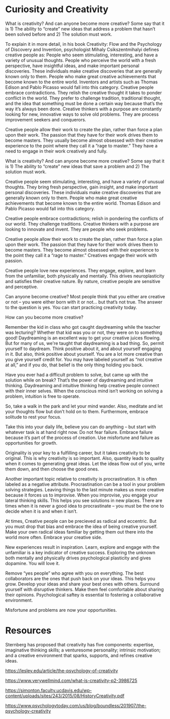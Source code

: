 # Curiosity and Creativity

What is creativity? And can anyone become more creative? 
Some say that it is 1) The ability to “create” new ideas that address a problem that hasn’t been solved before and 2) The solution must work.

To explain it in more detail, in his book Creativity: Flow and the Psychology of Discovery and Invention, 
psychologist Mihaly Csikszentmihalyi defines creative people as:
People who seem stimulating, interesting, and have a variety of unusual thoughts.
People who perceive the world with a fresh perspective, have insightful ideas, and make important personal discoveries. These individuals make creative discoveries that are generally known only to them.
People who make great creative achievements that become known to the entire world. Inventors and artists such as Thomas Edison and Pablo Picasso would fall into this category.
Creative people embrace contradictions. They relish the creative thought it takes to ponder conflict in the world. They prefer to challenge tradition, traditional thought, and the idea that something must be done a certain way because that’s the way it’s always been done. Creative thinkers with a purpose are constantly looking for new, innovative ways to solve old problems. They are process improvement seekers and conquerors. 

Creative people allow their work to create the plan, rather than force a plan upon their work. The passion that they have for their work drives them to become masters. They usually become almost obsessed with their creative experience to the point where they call it a “rage to master.”  They have a need to engage in their work creatively and fully. 

What is creativity? And can anyone become more creative? 
Some say that it is 1) The ability to “create” new ideas that save a problem and 2) The solution must work.

Creative people seem stimulating, interesting, and have a variety of unusual thoughts. They bring fresh perspective, gain insight, and make important personal discoveries. These individuals make creative discoveries that are generally known only to them.
People who make great creative achievements that become known to the entire world.  Thomas Edison and Pablo Picasso would fall into this category.

Creative people embrace contradictions; relish in pondering the  conflicts of our world. They challenge traditions. Creative thinkers with a purpose are looking to innovate and invent. They are people who seek problems.

Creative people allow their work to create the plan, rather than force a plan upon their work. The passion that they have for their work drives them to become masters. They become almost obsessed with their experience to the point they call it a “rage to master.”  Creatives engage their work with passion.

Creative people love new experiences. They engage, explore, and learn from the unfamiliar, both physically and mentally. This drives neuroplasticity and satisfies their creative nature. By nature, creative people are sensitive and perceptive. 

Can anyone become creative? Most people think that you either are creative or not – you were either born with it or not… but that’s not true.
The answer to the question is yes. You can start practicing creativity today.

How can you become more creative? 

Remember the kid in class who got caught daydreaming while the teacher was lecturing? Whether that kid was you or not, they were on to something good! Daydreaming is an excellent way to get your creative juices flowing. But for many of us, we're taught that daydreaming is a bad thing. So, permit yourself to daydream. Think positive about it, and about yourself engaging in it. But also, think positive about yourself. You are a lot more creative than you give yourself credit for. You may have labeled yourself as “not creative at all,” and if you do, that belief is the only thing holding you back. 

Have you ever had a difficult problem to solve, but came up with the solution while on break? That’s the power of daydreaming and intuitive thinking. Daydreaming and intuitive thinking help creative people connect with their inner selves. When the conscious mind isn’t working on solving a problem, intuition is free to operate. 

So, take a walk in the park and let your mind wander. Also, meditate and let your thoughts flow but don’t hold on to them. Furthermore, embrace solitude to rest your focus.

Take this into your daily life, believe you can do anything – but start with whatever task is at hand right now. Do not fear failure. Embrace failure because it’s part of the process of creation. Use misfortune and failure as opportunities for growth.

Originality is your key to a fulfilling career, but it takes creativity to be original. This is why creativity is so important. Also, quantity leads to quality when it comes to generating great ideas. Let the ideas flow out of you, write them down, and then choose the good ones. 

Another important topic relative to creativity is procrastination. 
It is often labeled as a negative attribute. Procrastination can be a tool in your problem solving strategies. Leaving things to the last minute makes us more creative because it forces us to improvise. When you improvise, you engage your lateral thinking skills. This helps you see solutions in new places. There are times when it is never a good idea to procrastinate – you must be the one to decide when it is and when it isn’t.

At times, Creative people can be precieved as radical and eccentric. But you must drop that bias and embrace the idea of being creative yourself. Make your own radical ideas familiar by getting them out there into the world more often. Embrace your creative side. 

New experiences result in inspiration. Learn, explore and engage with the unfamiliar is a key indicator of creative success. Exploring the unknown both mentally and physically drives psychological plasticity and gives dopamine. You will love it.

Remove “yes people” who agree with you on everything. The best collaborators are the ones that push back on your ideas. This helps you grow.
Develop your ideas and share your best ones with others. Surround yourself with disruptive thinkers. Make them feel comfortable about sharing their opinions. Psychological saftey is essential to fostering a collaborative environment. 

Misfortune and problems are now your opportunities.


# Resources

Sternberg has proposed that creativity has five components: expertise, 
imaginative thinking skills; a venturesome personality; intrinsic motivation; 
and a creative environment that sparks, supports, and refines creative ideas.

https://lesley.edu/article/the-psychology-of-creativity

https://www.verywellmind.com/what-is-creativity-p2-3986725

https://simonton.faculty.ucdavis.edu/wp-content/uploads/sites/243/2015/08/HistoryCreativity.pdf

https://www.psychologytoday.com/us/blog/boundless/201907/the-psychology-creativity

